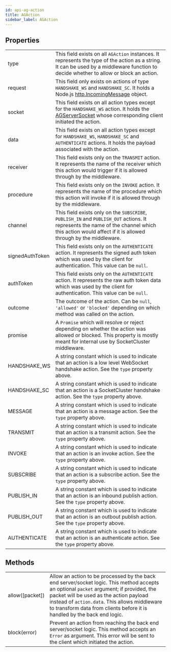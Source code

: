```yaml
---
id: api-ag-action
title: AGAction
sidebar_label: AGAction
---
```


## Properties

<table>
  <tr>
    <td>type</td>
    <td>
      This field exists on all <code>AGAction</code> instances. It represents the type of the action as a string. It can be used by a middleware function to decide whether to allow or block an action.
    </td>
  </tr>
  <tr>
    <td>request</td>
    <td>
      This field only exists on actions of type <code>HANDSHAKE_WS</code> and <code>HANDSHAKE_SC</code>. It holds a Node.js <a href="https://nodejs.org/api/http.html#http_class_http_incomingmessage">http.IncomingMessage</a> object.
    </td>
  </tr>
  <tr>
    <td>socket</td>
    <td>
      This field exists on all action types except for the <code>HANDSHAKE_WS</code> action. It holds the <a href="/docs/api-ag-server-socket">AGServerSocket</a> whose corresponding client initiated the action.
    </td>
  </tr>
  <tr>
    <td>data</td>
    <td>
      This field exists on all action types except for <code>HANDSHAKE_WS</code>, <code>HANDSHAKE_SC</code> and <code>AUTHENTICATE</code> actions. It holds the payload associated with the action.
    </td>
  </tr>
  <tr>
    <td>receiver</td>
    <td>
      This field exists only on the <code>TRANSMIT</code> action. It represents the name of the receiver which this action would trigger if it is allowed through by the middleware.
    </td>
  </tr>
  <tr>
    <td>procedure</td>
    <td>
      This field exists only on the <code>INVOKE</code> action. It represents the name of the procedure which this action will invoke if it is allowed through by the middleware.
    </td>
  </tr>
  <tr>
    <td>channel</td>
    <td>
      This field exists only on the <code>SUBSCRIBE</code>, <code>PUBLISH_IN</code> and <code>PUBLISH_OUT</code> actions. It represents the name of the channel which this action would affect if it is allowed through by the middleware.
    </td>
  </tr>
  <tr>
    <td>signedAuthToken</td>
    <td>
      This field exists only on the <code>AUTHENTICATE</code> action. It represents the signed auth token which was used by the client for authentication. This value can be  <code>null</code>.
    </td>
  </tr>
  <tr>
    <td>authToken</td>
    <td>
      This field exists only on the <code>AUTHENTICATE</code> action. It represents the raw auth token data which was used by the client for authentication. This value can be  <code>null</code>.
    </td>
  </tr>
  <tr>
    <td>outcome</td>
    <td>The outcome of the action. Can be <code>null</code>, <code>'allowed'</code> or <code>'blocked'</code> depending on which method was called on the action.</td>
  </tr>
  <tr>
    <td>promise</td>
    <td>A <code>Promise</code> which will resolve or reject depending on whether the action was allowed or blocked. This property is mostly meant for internal use by SocketCluster middleware.</td>
  </tr>
  <tr>
    <td>HANDSHAKE_WS</td>
    <td>A string constant which is used to indicate that an action is a low level WebSocket handshake action. See the <code>type</code> property above.</td>
  </tr>
  <tr>
    <td>HANDSHAKE_SC</td>
    <td>A string constant which is used to indicate that an action is a SocketCluster handshake action. See the <code>type</code> property above.</td>
  </tr>
  <tr>
    <td>MESSAGE</td>
    <td>A string constant which is used to indicate that an action is a message action. See the <code>type</code> property above.</td>
  </tr>
  <tr>
    <td>TRANSMIT</td>
    <td>A string constant which is used to indicate that an action is a transmit action. See the <code>type</code> property above.</td>
  </tr>
  <tr>
    <td>INVOKE</td>
    <td>A string constant which is used to indicate that an action is an invoke action. See the <code>type</code> property above.</td>
  </tr>
  <tr>
    <td>SUBSCRIBE</td>
    <td>A string constant which is used to indicate that an action is a subscribe action. See the <code>type</code> property above.</td>
  </tr>
  <tr>
    <td>PUBLISH_IN</td>
    <td>A string constant which is used to indicate that an action is an inbound publish action. See the <code>type</code> property above.</td>
  </tr>
  <tr>
    <td>PUBLISH_OUT</td>
    <td>A string constant which is used to indicate that an action is an outbout publish action. See the <code>type</code> property above.</td>
  </tr>
  <tr>
    <td>AUTHENTICATE</td>
    <td>A string constant which is used to indicate that an action is an authenticate action. See the <code>type</code> property above.</td>
  </tr>
</table>

## Methods

<table>
  <tr>
    <td>allow([packet])</td>
    <td>
      Allow an action to be processed by the back end server/socket logic. This method accepts an optional <code>packet</code> argument; if provided, the packet will be used as the action payload instead of <code>action.data</code>. This allows middleware to transform data from clients before it is handled by the back end logic.
    </td>
  </tr>
  <tr>
    <td>block(error)</td>
    <td>
      Prevent an action from reaching the back end server/socket logic. This method accepts an <code>Error</code> as argument. This error will be sent to the client which initiated the action.
    </td>
  </tr>
</table>
